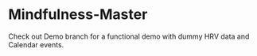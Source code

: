 # Mindfulness-Master

Check out Demo branch for a functional demo with dummy HRV data and Calendar events.
